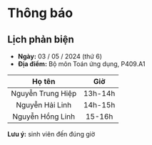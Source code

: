 # Thông báo
## Lịch phản biện
* **Ngày:** 03 / 05 / 2024 (thứ 6)
* **Địa điểm:** Bộ môn Toán ứng dụng, P409.A1

| Họ tên | Giờ |
|:-:|:-:|
| Nguyễn Trung Hiệp | 13h-14h |
| Nguyễn Hải Linh | 14h-15h |
| Nguyễn Hồng Linh | 15-16h |

**Lưu ý:** sinh viên đến đúng giờ


